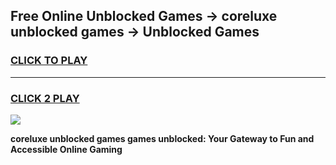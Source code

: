 
## Free Online Unblocked Games → coreluxe unblocked games → Unblocked Games
<h3>
<a href="https://premium.freeplayer.one?title=coreluxe_unblocked_games&ref=21F">CLICK TO PLAY</a></h3>
<hr>

<h3>
<a href="https://premium.freeplayer.one?title=coreluxe_unblocked_games&ref=21F">CLICK 2 PLAY</a>
  
</h3>

<a href="https://premium.freeplayer.one?title=coreluxe_unblocked_games&ref=21F/"><img src="https://clearcache.store/games.png"></a>


**coreluxe unblocked games games unblocked: Your Gateway to Fun and Accessible Online Gaming**
